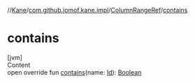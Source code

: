 //[Kane](../../index.md)/[com.github.jomof.kane.impl](../index.md)/[ColumnRangeRef](index.md)/[contains](contains.md)



# contains  
[jvm]  
Content  
open override fun [contains](contains.md)(name: [Id](../index.md#%5Bcom.github.jomof.kane.impl%2FId%2F%2F%2FPointingToDeclaration%2F%5D%2FClasslikes%2F-704583245)): [Boolean](https://kotlinlang.org/api/latest/jvm/stdlib/kotlin/-boolean/index.html)  




